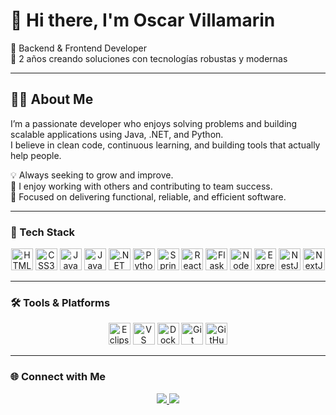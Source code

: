 # 👋 Hi there, I'm Oscar Villamarin

🚀 Backend & Frontend Developer  
🎯 2 años creando soluciones con tecnologías robustas y modernas

---

## 🧑‍💻 About Me

I’m a passionate developer who enjoys solving problems and building scalable applications using Java, .NET, and Python.  
I believe in clean code, continuous learning, and building tools that actually help people.

💡 Always seeking to grow and improve.  
🤝 I enjoy working with others and contributing to team success.  
📌 Focused on delivering functional, reliable, and efficient software.

---

### 🧰 Tech Stack

<p align="center">
  <!-- Lenguajes y frameworks -->
  <img src="https://cdn.jsdelivr.net/gh/devicons/devicon/icons/html5/html5-original.svg" title="HTML5" width="35" height="35"/>
  <img src="https://cdn.jsdelivr.net/gh/devicons/devicon/icons/css3/css3-original.svg" title="CSS3" width="35" height="35"/>
  <img src="https://cdn.jsdelivr.net/gh/devicons/devicon/icons/javascript/javascript-original.svg" title="JavaScript" width="35" height="35"/>
  <img src="https://cdn.jsdelivr.net/gh/devicons/devicon/icons/java/java-original.svg" title="Java" width="35" height="35"/>
  <img src="https://cdn.jsdelivr.net/gh/devicons/devicon/icons/dot-net/dot-net-original.svg" title=".NET" width="35" height="35"/>
  <img src="https://cdn.jsdelivr.net/gh/devicons/devicon/icons/python/python-original.svg" title="Python" width="35" height="35"/>
  <img src="https://cdn.jsdelivr.net/gh/devicons/devicon/icons/spring/spring-original.svg" title="Spring Boot" width="35" height="35"/>
  <img src="https://cdn.jsdelivr.net/gh/devicons/devicon/icons/react/react-original.svg" title="ReactJS" width="35" height="35"/>
  <img src="https://cdn.jsdelivr.net/gh/devicons/devicon/icons/flask/flask-original.svg" title="Flask" width="35" height="35"/>
  <img src="https://cdn.jsdelivr.net/gh/devicons/devicon/icons/nodejs/nodejs-original.svg" title="NodeJS" width="35" height="35"/>
  <img src="https://cdn.jsdelivr.net/gh/devicons/devicon/icons/express/express-original.svg" title="ExpressJS" width="35" height="35"/>
  <img src="https://nestjs.com/img/logo-small.svg" title="NestJS" width="35" height="35"/>
  <img src="https://cdn.jsdelivr.net/gh/devicons/devicon/icons/nextjs/nextjs-original.svg" title="NextJS" width="35" height="35"/>
</p>

---

### 🛠️ Tools & Platforms

<p align="center">
  <img src="https://cdn.jsdelivr.net/gh/devicons/devicon/icons/eclipse/eclipse-original.svg" title="Eclipse" width="35" height="35"/>
  <img src="https://cdn.jsdelivr.net/gh/devicons/devicon/icons/vscode/vscode-original.svg" title="VS Code" width="35" height="35"/>
  <img src="https://cdn.jsdelivr.net/gh/devicons/devicon/icons/docker/docker-original.svg" title="Docker" width="35" height="35"/>
  <img src="https://cdn.jsdelivr.net/gh/devicons/devicon/icons/git/git-original.svg" title="Git" width="35" height="35"/>
  <img src="https://cdn.jsdelivr.net/gh/devicons/devicon/icons/github/github-original.svg" title="GitHub" width="35" height="35"/>
</p>

---

### 🌐 Connect with Me

<p align="center">
  <a href="https://www.linkedin.com/in/oscar-villamarin-786450253/" target="_blank">
    <img src="https://img.shields.io/badge/LinkedIn-0077B5?style=for-the-badge&logo=linkedin&logoColor=white"/>
  </a>
  <a href="https://www.instagram.com/oscarvillamarin_/" target="_blank">
    <img src="https://img.shields.io/badge/Instagram-E4405F?style=for-the-badge&logo=instagram&logoColor=white"/>
  </a>
</p>




